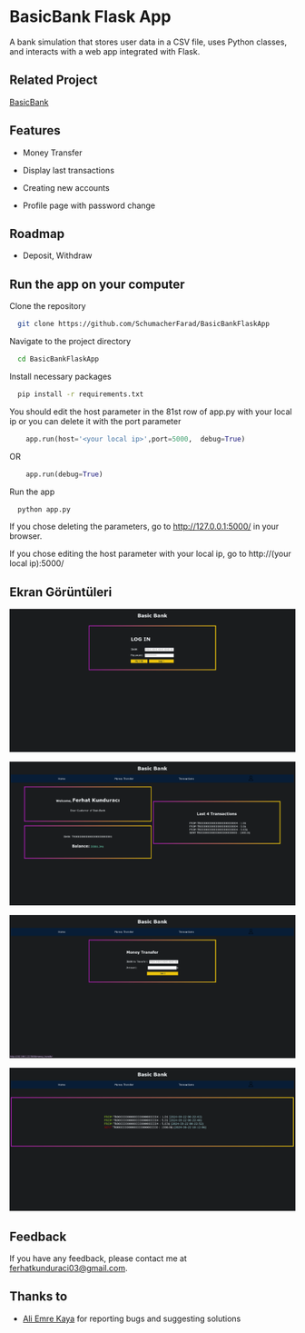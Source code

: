 
# BasicBank Flask App

A bank simulation that stores user data in a CSV file, uses Python classes, and interacts with a web app integrated with Flask.


## Related Project

[BasicBank](https://github.com/SchumacherFarad/BasicBank)

  
## Features

- Money Transfer

- Display last transactions

- Creating new accounts

- Profile page with password change

  
## Roadmap

- Deposit, Withdraw

  
## Run the app on your computer

Clone the repository

```bash
  git clone https://github.com/SchumacherFarad/BasicBankFlaskApp
```

Navigate to the project directory

```bash
  cd BasicBankFlaskApp
```

Install necessary packages

```bash
  pip install -r requirements.txt
```

You should edit the host parameter in the 81st row of app.py with your local ip or you can delete it with the port parameter 
```python
    app.run(host='<your local ip>',port=5000,  debug=True)
```
OR
```python
    app.run(debug=True)
```


Run the app

```bash
  python app.py
```

If you chose deleting the parameters, go to http://127.0.0.1:5000/ in your browser.

If you chose editing the host parameter with your local ip, go to http://(your local ip):5000/
  
## Ekran Görüntüleri

![Login Page](https://github.com/SchumacherFarad/SchumacherFarad/blob/main/RepoImages/BasicBankFlaskAppLogin.png?raw=true)

![Login Page](https://github.com/SchumacherFarad/SchumacherFarad/blob/main/RepoImages/BasicBankFlaskAppHome.png?raw=true)

![Login Page](https://github.com/SchumacherFarad/SchumacherFarad/blob/main/RepoImages/BasicBankFlaskAppMoneyTransfer.png?raw=true)

![Login Page](https://github.com/SchumacherFarad/SchumacherFarad/blob/main/RepoImages/BasicBankFlaskAppTransactions.png?raw=true)


  
## Feedback

If you have any feedback, please contact me at ferhatkunduraci03@gmail.com.

  
## Thanks to

- [Ali Emre Kaya](https://github.com/aliemre2023) for reporting bugs and suggesting solutions

  
